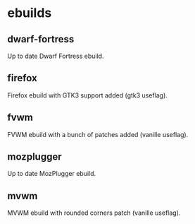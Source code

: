 ebuilds
=======

dwarf-fortress
--------------
Up to date Dwarf Fortress ebuild.

firefox
-------
Firefox ebuild with GTK3 support added (gtk3 useflag).

fvwm
----
FVWM ebuild with a bunch of patches added (vanille useflag).

mozplugger
----------
Up to date MozPlugger ebuild.

mvwm
----
MVWM ebuild with rounded corners patch (vanille useflag).
